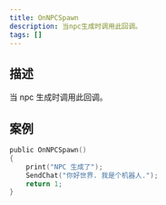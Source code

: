 ```yaml
---
title: OnNPCSpawn
description: 当npc生成时调用此回调。
tags: []
---
```


## 描述

当 npc 生成时调用此回调。

## 案例

```c
public OnNPCSpawn()
{
    print("NPC 生成了");
    SendChat("你好世界. 我是个机器人.");
    return 1;
}
```
